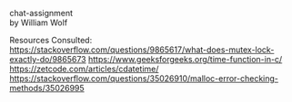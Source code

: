 chat-assignment  
by William Wolf

Resources Consulted:  
https://stackoverflow.com/questions/9865617/what-does-mutex-lock-exactly-do/9865673
https://www.geeksforgeeks.org/time-function-in-c/
https://zetcode.com/articles/cdatetime/
https://stackoverflow.com/questions/35026910/malloc-error-checking-methods/35026995

